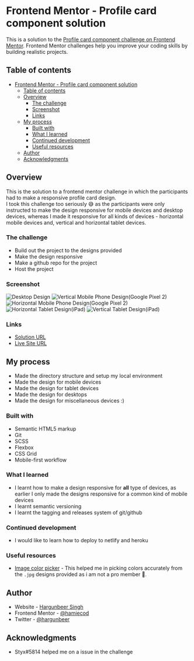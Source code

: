 # Frontend Mentor - Profile card component solution

This is a solution to the [Profile card component challenge on Frontend Mentor](https://www.frontendmentor.io/challenges/profile-card-component-cfArpWshJ). Frontend Mentor challenges help you improve your coding skills by building realistic projects. 

## Table of contents

- [Frontend Mentor - Profile card component solution](#frontend-mentor---profile-card-component-solution)
  - [Table of contents](#table-of-contents)
  - [Overview](#overview)
    - [The challenge](#the-challenge)
    - [Screenshot](#screenshot)
    - [Links](#links)
  - [My process](#my-process)
    - [Built with](#built-with)
    - [What I learned](#what-i-learned)
    - [Continued development](#continued-development)
    - [Useful resources](#useful-resources)
  - [Author](#author)
  - [Acknowledgments](#acknowledgments)

## Overview
This is the solution to a frontend mentor challenge in which the participants had to make a responsive profile card design.<br>
I took this challenge too seriously :sweat_smile: as the participants were only instructed to make the design responsive for mobile devices and desktop devices, whereas I made it responsive for all kinds of devices - horizontal mobile devices and, vertical and horizontal tablet devices.

### The challenge

- Build out the project to the designs provided
- Make the design responsive
- Make a github repo for the project
- Host the project

### Screenshot

![Desktop Design](./screenshots/desktop.png) 
![Vertical Mobile Phone Design(Google Pixel 2)](./screenshots/mobile-vertical.png) 
![Horizontal Mobile Phone Design(Google Pixel 2)](./screenshots/mobile-horizontal.png) 
![Horizontal Tablet Design(iPad)](./screenshots/tablet-horizontal.png)
![Vertical Tablet Design(iPad)](./screenshots/tablet-vertical.png) 

### Links

- [Solution URL](https://your-solution-url.com)
- [Live Site URL](https://hamiecod.github.io/profile-card)

## My process
- Made the directory structure and setup my local environment
- Made the design for mobile devices
- Made the design for tablet devices
- Made the design for desktops
- Made the design for miscellaneous devices :)

### Built with

- Semantic HTML5 markup
- Git
- SCSS 
- Flexbox
- CSS Grid
- Mobile-first workflow

### What I learned
- I learnt how to make a design responsive for **all** type of devices, as earlier I only made the designs responsive for a common kind of mobile devices
- I learnt semantic versioning
- I learnt the tagging and releases system of git/github

### Continued development
- I would like to learn how to deploy to netlify and heroku

### Useful resources

- [Image color picker](https://imagecolorpicker.com/) - This helped me in picking colors accurately from the `.jpg` designs provided as i am not a pro member :grimacing:.

## Author

- Website - [Hargunbeer Singh](https://hargunbeer.netlify.app)
- Frontend Mentor - [@hamiecod](https://www.frontendmentor.io/profile/hamiecod)
- Twitter - [@hargunbeer](https://www.twitter.com/hargunbeer)

## Acknowledgments
- Styx#5814 helped me on a issue in the challenge

